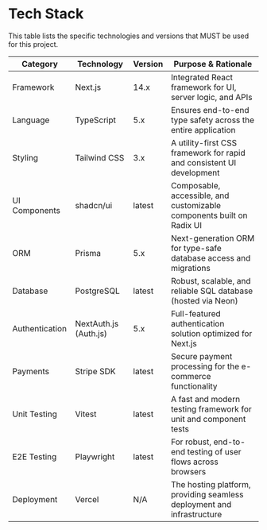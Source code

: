 # Tech Stack

This table lists the specific technologies and versions that MUST be used for this project.

| Category | Technology | Version | Purpose & Rationale |
|----------|------------|---------|-------------------|
| Framework | Next.js | 14.x | Integrated React framework for UI, server logic, and APIs |
| Language | TypeScript | 5.x | Ensures end-to-end type safety across the entire application |
| Styling | Tailwind CSS | 3.x | A utility-first CSS framework for rapid and consistent UI development |
| UI Components | shadcn/ui | latest | Composable, accessible, and customizable components built on Radix UI |
| ORM | Prisma | 5.x | Next-generation ORM for type-safe database access and migrations |
| Database | PostgreSQL | latest | Robust, scalable, and reliable SQL database (hosted via Neon) |
| Authentication | NextAuth.js (Auth.js) | 5.x | Full-featured authentication solution optimized for Next.js |
| Payments | Stripe SDK | latest | Secure payment processing for the e-commerce functionality |
| Unit Testing | Vitest | latest | A fast and modern testing framework for unit and component tests |
| E2E Testing | Playwright | latest | For robust, end-to-end testing of user flows across browsers |
| Deployment | Vercel | N/A | The hosting platform, providing seamless deployment and infrastructure |